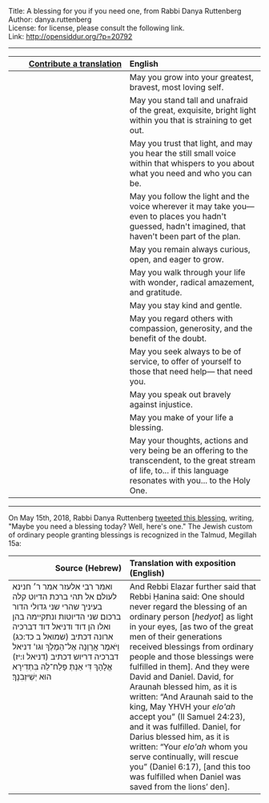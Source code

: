 <html>
<head></head>
<body>
Title: A blessing for you if you need one, from Rabbi Danya Ruttenberg<br />
Author: danya.ruttenberg<br />
License: for license, please consult the following link.<br />
Link: <a href="http://opensiddur.org/?p=20792">http://opensiddur.org/?p=20792</a>
<p />
<hr />

<table style="margin-left: auto;margin-right: auto;" class="draggable">
<thead><tr><th id="x" style="text-align: right;"><a href="/contributing/upload/">Contribute a translation</a></th><th style="text-align: left;">English</th></tr></thead>
<tbody>
<tr><td style="vertical-align:top;" width="46%">
<div class="liturgy"><span lang="he">

</span></div></td>
 
<td style="vertical-align:top;" width="53%">
<div class="english">
May you grow 
into your greatest, 
bravest, 
most loving self.
</div></td></tr>


<tr><td style="vertical-align:top;" width="46%">
<div class="liturgy"><span lang="he">

</span></div></td>
 
<td style="vertical-align:top;" width="53%">
<div class="english">
May you stand tall 
and unafraid 
of the great, 
exquisite, 
bright light 
within you 
that is straining to get out.
</div></td></tr>


<tr><td style="vertical-align:top;" width="46%">
<div class="liturgy"><span lang="he">

</span></div></td>
 
<td style="vertical-align:top;" width="53%">
<div class="english">
May you trust that light, 
and may you hear 
the still small voice within 
that whispers to you 
about what you need 
and who you can be.
</div></td></tr>


<tr><td style="vertical-align:top;" width="46%">
<div class="liturgy"><span lang="he">

</span></div></td>
 
<td style="vertical-align:top;" width="53%">
<div class="english">
May you follow the light and the voice 
wherever it may take you—
even to places you hadn't guessed, 
hadn't imagined, 
that haven't been part of the plan.
</div></td></tr>


<tr><td style="vertical-align:top;" width="46%">
<div class="liturgy"><span lang="he">

</span></div></td>
 
<td style="vertical-align:top;" width="53%">
<div class="english">
May you remain always curious, 
open, 
and eager to grow.
</div></td></tr>


<tr><td style="vertical-align:top;" width="46%">
<div class="liturgy"><span lang="he">

</span></div></td>
 
<td style="vertical-align:top;" width="53%">
<div class="english">
May you walk through your life 
with wonder, 
radical amazement, 
and gratitude.
</div></td></tr>


<tr><td style="vertical-align:top;" width="46%">
<div class="liturgy"><span lang="he">

</span></div></td>
 
<td style="vertical-align:top;" width="53%">
<div class="english">
May you stay kind and gentle.
</div></td></tr>


<tr><td style="vertical-align:top;" width="46%">
<div class="liturgy"><span lang="he">

</span></div></td>
 
<td style="vertical-align:top;" width="53%">
<div class="english">
May you regard others 
with compassion, 
generosity, 
and the benefit of the doubt.
</div></td></tr>


<tr><td style="vertical-align:top;" width="46%">
<div class="liturgy"><span lang="he">

</span></div></td>
 
<td style="vertical-align:top;" width="53%">
<div class="english">
May you seek 
always 
to be of service, 
to offer of yourself 
to those that need help—
that need you.
</div></td></tr>


<tr><td style="vertical-align:top;" width="46%">
<div class="liturgy"><span lang="he">

</span></div></td>
 
<td style="vertical-align:top;" width="53%">
<div class="english">
May you speak out 
bravely 
against injustice.
</div></td></tr>


<tr><td style="vertical-align:top;" width="46%">
<div class="liturgy"><span lang="he">

</span></div></td>
 
<td style="vertical-align:top;" width="53%">
<div class="english">
May you make of your life a blessing.
</div></td></tr>


<tr><td style="vertical-align:top;" width="46%">
<div class="liturgy"><span lang="he">

</span></div></td>
 
<td style="vertical-align:top;" width="53%">
<div class="english">
May your thoughts, 
actions 
and very being 
be an offering to the transcendent, 
to the great stream of life, 
to... if this language resonates with you... 
to the Holy One.
</div></td></tr>
</tbody></table>

<hr />

On May 15th, 2018, Rabbi Danya Ruttenberg <a href="https://twitter.com/TheRaDR/status/996062315916251138">tweeted this blessing</a>, writing, "Maybe you need a blessing today?  Well, here's one." The Jewish custom of ordinary people granting blessings is recognized in the Talmud, Megillah 15a:

<table style="margin-left: auto;margin-right: auto;" class="draggable">
<thead><tr><th id="x" style="text-align: right;">Source (Hebrew)</th><th style="text-align: left;">Translation with exposition (English)</th></tr></thead>
<tbody>
<tr><td style="vertical-align:top;" width="46%">
<div class="commentary"><span lang="he">
ואמר רבי אלעזר אמר ר׳ חנינא לעולם אל תהי ברכת הדיוט קלה בעיניך שהרי שני גדולי הדור ברכום שני הדיוטות ונתקיימה בהן ואלו הן דוד ודניאל דוד דברכיה ארונה דכתיב <span class="citation">(שמואל ב כד:כג)</span> וַיֹּאמֶר אֲרַוְנָה אֶל־הַמֶּלֶךְ וגו' דניאל דברכיה דריוש דכתיב <span class="citation">(דניאל ו:יז)</span> אֱלָהָךְ דִּי אַנְתְּ פָּלַח־לֵהּ בִּתְדִירָא הוּא יְשֵׁיזְבִנָּךְ׃
</span></div></td>
 
<td style="vertical-align:top;" width="53%">
<div class="english">
And Rebbi Elazar further said that Rebbi Ḥanina said: One should never regard the blessing of an ordinary person [<em>hedyot</em>] as light in your eyes, [as two of the great men of their generations received blessings from ordinary people and those blessings were fulfilled in them]. And they were David and Daniel. David, for Araunah blessed him, as it is written: “And Araunah said to the king, May YHVH your <em>elo'ah</em> accept you” (II Samuel 24:23), and it was fulfilled. Daniel, for Darius blessed him, as it is written: “Your <em>elo'ah</em> whom you serve continually, will rescue you” (Daniel 6:17), [and this too was fulfilled when Daniel was saved from the lions’ den].
</div></td></tr>
</tbody></table>
</body>
</html>